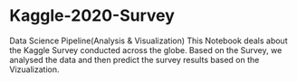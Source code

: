 # Kaggle-2020-Survey
Data Science Pipeline(Analysis &amp; Visualization)
This Notebook deals about the Kaggle Survey conducted across the globe.
Based on the Survey, we analysed the data and then predict the survey results based on the Vizualization.
